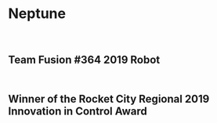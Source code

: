 <h1> Neptune </h1> <br />
<h2> Team Fusion #364 2019 Robot <h2> <br />
Winner of the Rocket City Regional 2019 Innovation in Control Award <br />
